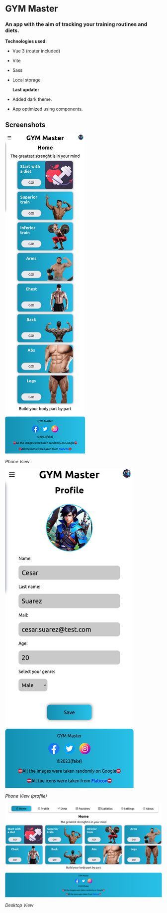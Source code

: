 # GYM Master

### An app with the aim of tracking your training routines and diets.

**Technologies used:**

- Vue 3 (router included)
- Vite
- Sass
- Local storage

  **Last update:**

- Added dark theme.
- App optimized using components.

## Screenshots

![phone view](./public/screenshots/phone-view.png)

_Phone View_

![phone view - profile](./public/screenshots/phone-view-profile.png)

_Phone View (profile)_

![desktop view](./public/screenshots/desktop-view.png)

_Desktop View_
